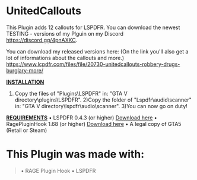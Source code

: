 # UnitedCallouts

This Plugin adds 12 callouts for LSPDFR.
You can download the newest TESTING - versions of my Plguin on my Discord https://discord.gg/4pnAXKC.
                  
You can download my released versions here: (On the link you'll also get a lot of informations about the callouts and more.)
https://www.lcpdfr.com/files/file/20730-unitedcallouts-robbery-drugs-burglary-more/

<u> <b>INSTALLATION</b></u>
1) Copy the files of "Plugins\LSPDFR" in: "GTA V directory\plugins\LSPDFR".
2)Copy the folder of "Lspdfr\audio\scanner" in: "GTA V directory\lspdfr\audio\scanner".
3)You can now go on duty!
 
<u><b>REQUIREMENTS</b></u>
• LSPDFR 0.4.3 (or higher) <a href="https://www.lcpdfr.com/files/file/7792-lspd-first-response">Download here</a>
• RagePluginHook 1.68 (or higher) <a href="https://ragepluginhook.net/Downloads.aspx">Download here</a>
• A legal copy of GTA5 (Retail or Steam) 

# This Plugin was made with:

>• RAGE Plugin Hook
>• LSPDFR  
